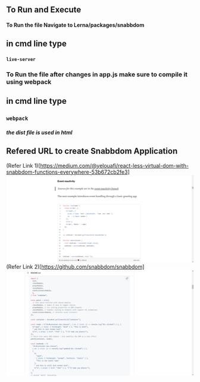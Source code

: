 ## To Run and Execute
#### To Run the file Navigate to Lerna/packages/snabbdom
## in cmd line type
#### `live-server`


### To Run the file after changes in app.js make sure to compile it using webpack
## in cmd line type
### `webpack`

##### the dist file is used in html



## Refered URL to create Snabbdom Application

(Refer Link 1)[https://medium.com/@yelouafi/react-less-virtual-dom-with-snabbdom-functions-everywhere-53b672cb2fe3]
![The Code Link 1](Images/Screenshot1.png)
(Refer Link 2)[https://github.com/snabbdom/snabbdom]
![The Code Link 2](Images/Screenshot2.png)



